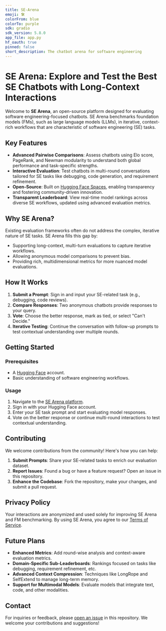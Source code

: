 ```yaml
---
title: SE-Arena
emoji: 🛠️
colorFrom: blue
colorTo: purple
sdk: gradio
sdk_version: 5.8.0
app_file: app.py
hf_oauth: true
pinned: false
short_description: The chatbot arena for software engineering
---
```


# SE Arena: Explore and Test the Best SE Chatbots with Long-Context Interactions

Welcome to **SE Arena**, an open-source platform designed for evaluating software engineering-focused chatbots. SE Arena benchmarks foundation models (FMs), such as large language models (LLMs), in iterative, context-rich workflows that are characteristic of software engineering (SE) tasks.

## Key Features

- **Advanced Pairwise Comparisons**: Assess chatbots using Elo score, PageRank, and Newman modularity to understand both global performance and task-specific strengths.
- **Interactive Evaluation**: Test chatbots in multi-round conversations tailored for SE tasks like debugging, code generation, and requirement refinement.
- **Open-Source**: Built on [Hugging Face Spaces](https://huggingface.co/spaces/SE-Arena/Software-Engineering-Arena), enabling transparency and fostering community-driven innovation.
- **Transparent Leaderboard**: View real-time model rankings across diverse SE workflows, updated using advanced evaluation metrics.

## Why SE Arena?

Existing evaluation frameworks often do not address the complex, iterative nature of SE tasks. SE Arena fills this gap by:

- Supporting long-context, multi-turn evaluations to capture iterative workflows.
- Allowing anonymous model comparisons to prevent bias.
- Providing rich, multidimensional metrics for more nuanced model evaluations.

## How It Works

1. **Submit a Prompt**: Sign in and input your SE-related task (e.g., debugging, code reviews).
2. **Compare Responses**: Two anonymous chatbots provide responses to your query.
3. **Vote**: Choose the better response, mark as tied, or select "Can't Decide."
4. **Iterative Testing**: Continue the conversation with follow-up prompts to test contextual understanding over multiple rounds.

## Getting Started

### Prerequisites

- A [Hugging Face](https://huggingface.co) account.
- Basic understanding of software engineering workflows.

### Usage

1. Navigate to the [SE Arena platform](https://huggingface.co/spaces/SE-Arena/Software-Engineering-Arena).
2. Sign in with your Hugging Face account.
3. Enter your SE task prompt and start evaluating model responses.
4. Vote on the better response or continue multi-round interactions to test contextual understanding.

## Contributing

We welcome contributions from the community! Here's how you can help:

1. **Submit Prompts**: Share your SE-related tasks to enrich our evaluation dataset.
2. **Report Issues**: Found a bug or have a feature request? Open an issue in this repository.
3. **Enhance the Codebase**: Fork the repository, make your changes, and submit a pull request.

## Privacy Policy

Your interactions are anonymized and used solely for improving SE Arena and FM benchmarking. By using SE Arena, you agree to our [Terms of Service](#).

## Future Plans

- **Enhanced Metrics**: Add round-wise analysis and context-aware evaluation metrics.
- **Domain-Specific Sub-Leaderboards**: Rankings focused on tasks like debugging, requirement refinement, etc.
- **Advanced Context Compression**: Techniques like LongRope and SelfExtend to manage long-term memory.
- **Support for Multimodal Models**: Evaluate models that integrate text, code, and other modalities.

## Contact

For inquiries or feedback, please [open an issue](https://github.com/SE-Arena/Software-Engineer-Arena/issues/new) in this repository. We welcome your contributions and suggestions!
